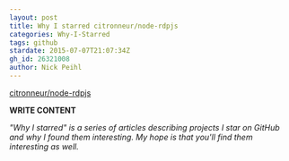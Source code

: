 ```yaml
---
layout: post
title: Why I starred citronneur/node-rdpjs
categories: Why-I-Starred
tags: github
stardate: 2015-07-07T21:07:34Z
gh_id: 26321008
author: Nick Peihl
---
```


[citronneur/node-rdpjs](https://github.com/citronneur/node-rdpjs)

**WRITE CONTENT**

*"Why I starred" is a series of articles describing projects I star on GitHub and why I found them interesting. My hope is that you'll find them interesting as well.*


